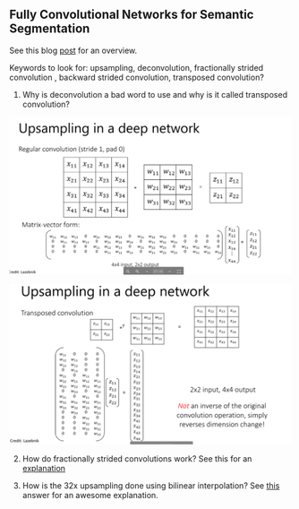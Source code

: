 ## Fully Convolutional Networks for Semantic Segmentation

See this blog [post](https://towardsdatascience.com/review-fcn-semantic-segmentation-eb8c9b50d2d1) for an overview.

Keywords to look for: upsampling, deconvolution, fractionally strided convolution , backward strided convolution, transposed convolution?

1. Why is deconvolution a bad word to use and why is it called transposed convolution?

![](../images/conv_fcn_deconv.png)

![](../images/deconv_fcn.png)

2. How do fractionally strided convolutions work? See this for an [explanation](http://www.youtube.com/watch?v=nDPWywWRIRo&t=24m36s)


3. How is the 32x upsampling done using bilinear interpolation? See [this](https://datascience.stackexchange.com/a/46710/83753) answer for an awesome explanation.